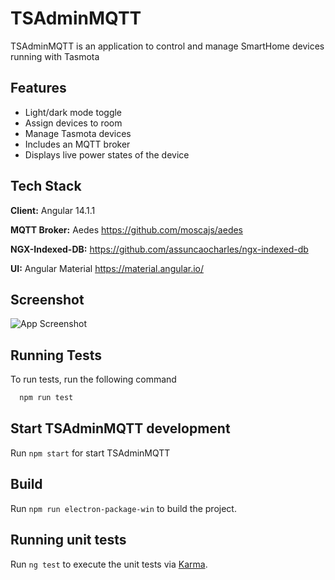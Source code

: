 
# TSAdminMQTT

TSAdminMQTT is an application to control and manage SmartHome devices running with Tasmota


## Features

- Light/dark mode toggle
- Assign devices to room
- Manage Tasmota devices
- Includes an MQTT broker
- Displays live power states of the device 


## Tech Stack

**Client:** Angular 14.1.1

**MQTT Broker:** Aedes https://github.com/moscajs/aedes

**NGX-Indexed-DB:** https://github.com/assuncaocharles/ngx-indexed-db

**UI:** Angular Material  https://material.angular.io/


## Screenshot

![App Screenshot](https://www.dropbox.com/s/9auv6rlbkphljxr/Screenshot%202022-08-24%20094030.png?dl=1)


## Running Tests

To run tests, run the following command

```bash
  npm run test
```

## Start TSAdminMQTT development

Run `npm start` for start TSAdminMQTT 

## Build

Run `npm run electron-package-win` to build the project.

## Running unit tests

Run `ng test` to execute the unit tests via [Karma](https://karma-runner.github.io).
